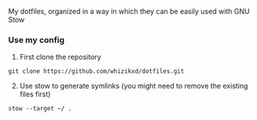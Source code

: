 My dotfiles, organized in a way in which they can be easily used with GNU Stow

### Use my config
1. First clone the repository
```
git clone https://github.com/whizikxd/dotfiles.git
```
2. Use stow to generate symlinks (you might need to remove the existing files first)
```
stow --target ~/ .
```

